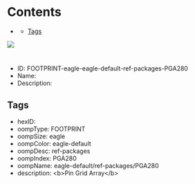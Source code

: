 



Contents
========

* [](#)
	* [Tags](#tags)
  
![][im]
# 

- ID: FOOTPRINT-eagle-eagle-default-ref-packages-PGA280
- Name: 
- Description: 

## Tags

- hexID: 
- oompType: FOOTPRINT
- oompSize: eagle
- oompColor: eagle-default
- oompDesc: ref-packages
- oompIndex: PGA280
- oompName: eagle-default/ref-packages/PGA280
- description: &lt;b&gt;Pin Grid Array&lt;/b&gt;



[im]: image.png
